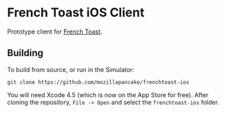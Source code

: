 French Toast iOS Client
=======================

Prototype client for [French Toast](https://wiki.mozilla.org/Pancake/French_Toast).

Building
--------

To build from source, or run in the Simulator:

    git clone https://github.com/mozillapancake/frenchtoast-ios

You will need Xcode 4.5 (which is now on the App Store for free). After
cloning the repository, `File -> Open` and select the `frenchtoast-ios` folder.

